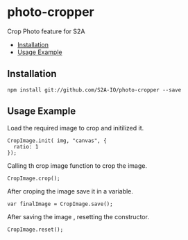 # photo-cropper
Crop Photo feature for S2A

- [Installation](#installation)
- [Usage Example](#usage-example)

## Installation
  ```
npm install git://github.com/S2A-IO/photo-cropper --save
  ```
## Usage Example

Load the required image to crop and initilized it.
  ```
  CropImage.init( img, "canvas", {
    ratio: 1
  });
  ```
Calling th crop image function to crop the image.
  ```
CropImage.crop();
  ```
After croping the image save it in a variable.
  ```
var finalImage = CropImage.save();
  ```
After saving the image , resetting the constructor.
  ```
CropImage.reset();
  ```
